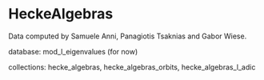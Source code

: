 # HeckeAlgebras

Data computed by Samuele Anni, Panagiotis Tsaknias and Gabor Wiese.

database: mod_l_eigenvalues (for now)

collections: hecke_algebras,  hecke_algebras_orbits, hecke_algebras_l_adic
